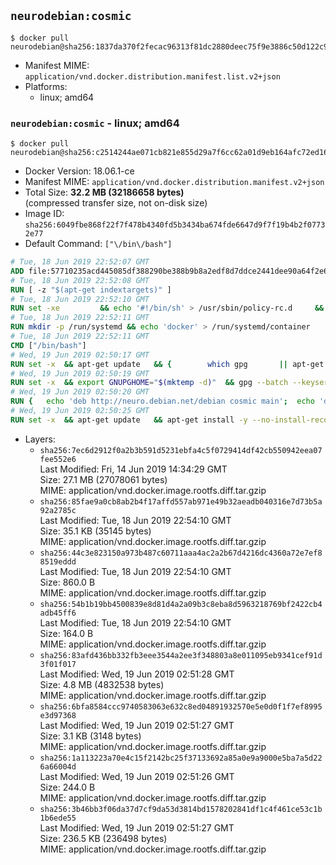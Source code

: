 ## `neurodebian:cosmic`

```console
$ docker pull neurodebian@sha256:1837da370f2fecac96313f81dc2880deec75f9e3886c50d122c98374f81d337a
```

-	Manifest MIME: `application/vnd.docker.distribution.manifest.list.v2+json`
-	Platforms:
	-	linux; amd64

### `neurodebian:cosmic` - linux; amd64

```console
$ docker pull neurodebian@sha256:c2514244ae071cb821e855d29a7f6cc62a01d9eb164afc72ed16410bcb5a1613
```

-	Docker Version: 18.06.1-ce
-	Manifest MIME: `application/vnd.docker.distribution.manifest.v2+json`
-	Total Size: **32.2 MB (32186658 bytes)**  
	(compressed transfer size, not on-disk size)
-	Image ID: `sha256:6049fbe868f22f7f478b4340fd5b3434ba674fde6647d9f7f19b4b2f07732e77`
-	Default Command: `["\/bin\/bash"]`

```dockerfile
# Tue, 18 Jun 2019 22:52:07 GMT
ADD file:57710235acd445085df388290be388b9b8a2edf8d7ddce2441dee90a64f2e606 in / 
# Tue, 18 Jun 2019 22:52:08 GMT
RUN [ -z "$(apt-get indextargets)" ]
# Tue, 18 Jun 2019 22:52:10 GMT
RUN set -xe 		&& echo '#!/bin/sh' > /usr/sbin/policy-rc.d 	&& echo 'exit 101' >> /usr/sbin/policy-rc.d 	&& chmod +x /usr/sbin/policy-rc.d 		&& dpkg-divert --local --rename --add /sbin/initctl 	&& cp -a /usr/sbin/policy-rc.d /sbin/initctl 	&& sed -i 's/^exit.*/exit 0/' /sbin/initctl 		&& echo 'force-unsafe-io' > /etc/dpkg/dpkg.cfg.d/docker-apt-speedup 		&& echo 'DPkg::Post-Invoke { "rm -f /var/cache/apt/archives/*.deb /var/cache/apt/archives/partial/*.deb /var/cache/apt/*.bin || true"; };' > /etc/apt/apt.conf.d/docker-clean 	&& echo 'APT::Update::Post-Invoke { "rm -f /var/cache/apt/archives/*.deb /var/cache/apt/archives/partial/*.deb /var/cache/apt/*.bin || true"; };' >> /etc/apt/apt.conf.d/docker-clean 	&& echo 'Dir::Cache::pkgcache ""; Dir::Cache::srcpkgcache "";' >> /etc/apt/apt.conf.d/docker-clean 		&& echo 'Acquire::Languages "none";' > /etc/apt/apt.conf.d/docker-no-languages 		&& echo 'Acquire::GzipIndexes "true"; Acquire::CompressionTypes::Order:: "gz";' > /etc/apt/apt.conf.d/docker-gzip-indexes 		&& echo 'Apt::AutoRemove::SuggestsImportant "false";' > /etc/apt/apt.conf.d/docker-autoremove-suggests
# Tue, 18 Jun 2019 22:52:11 GMT
RUN mkdir -p /run/systemd && echo 'docker' > /run/systemd/container
# Tue, 18 Jun 2019 22:52:11 GMT
CMD ["/bin/bash"]
# Wed, 19 Jun 2019 02:50:17 GMT
RUN set -x 	&& apt-get update 	&& { 		which gpg 		|| apt-get install -y --no-install-recommends gnupg 	; } 	&& { 		gpg --version | grep -q '^gpg (GnuPG) 1\.' 		|| apt-get install -y --no-install-recommends dirmngr 	; } 	&& rm -rf /var/lib/apt/lists/*
# Wed, 19 Jun 2019 02:50:19 GMT
RUN set -x 	&& export GNUPGHOME="$(mktemp -d)" 	&& gpg --batch --keyserver ha.pool.sks-keyservers.net --recv-keys DD95CC430502E37EF840ACEEA5D32F012649A5A9 	&& gpg --batch --export DD95CC430502E37EF840ACEEA5D32F012649A5A9 > /etc/apt/trusted.gpg.d/neurodebian.gpg 	&& rm -rf "$GNUPGHOME" 	&& apt-key list | grep neurodebian
# Wed, 19 Jun 2019 02:50:20 GMT
RUN { 	echo 'deb http://neuro.debian.net/debian cosmic main'; 	echo 'deb http://neuro.debian.net/debian data main'; 	echo '#deb-src http://neuro.debian.net/debian-devel cosmic main'; } > /etc/apt/sources.list.d/neurodebian.sources.list
# Wed, 19 Jun 2019 02:50:25 GMT
RUN set -x 	&& apt-get update 	&& apt-get install -y --no-install-recommends neurodebian-freeze eatmydata 	&& ln -s /usr/bin/eatmydata /usr/local/bin/apt-get 	&& rm -rf /var/lib/apt/lists/*
```

-	Layers:
	-	`sha256:7ec6d2912f0a2b3b591d5231ebfa4c5f0729414df42cb550942eea07fee552e6`  
		Last Modified: Fri, 14 Jun 2019 14:34:29 GMT  
		Size: 27.1 MB (27078061 bytes)  
		MIME: application/vnd.docker.image.rootfs.diff.tar.gzip
	-	`sha256:85fae9a0cb8ab2b4f17affd557ab971e49b32aeadb040316e7d73b5a92a2785c`  
		Last Modified: Tue, 18 Jun 2019 22:54:10 GMT  
		Size: 35.1 KB (35145 bytes)  
		MIME: application/vnd.docker.image.rootfs.diff.tar.gzip
	-	`sha256:44c3e823150a973b487c60711aaa4ac2a2b67d4216dc4360a72e7ef88519eddd`  
		Last Modified: Tue, 18 Jun 2019 22:54:10 GMT  
		Size: 860.0 B  
		MIME: application/vnd.docker.image.rootfs.diff.tar.gzip
	-	`sha256:54b1b19bb4500839e8d81d4a2a09b3c8eba8d5963218769bf2422cb4adb45ff6`  
		Last Modified: Tue, 18 Jun 2019 22:54:10 GMT  
		Size: 164.0 B  
		MIME: application/vnd.docker.image.rootfs.diff.tar.gzip
	-	`sha256:83afd436bb332fb3eee3544a2ee3f348803a8e011095eb9341cef91d3f01f017`  
		Last Modified: Wed, 19 Jun 2019 02:51:28 GMT  
		Size: 4.8 MB (4832538 bytes)  
		MIME: application/vnd.docker.image.rootfs.diff.tar.gzip
	-	`sha256:6bfa8584ccc9740583063e632c8ed04891932570e5e0d0f1f7ef8995e3d97368`  
		Last Modified: Wed, 19 Jun 2019 02:51:27 GMT  
		Size: 3.1 KB (3148 bytes)  
		MIME: application/vnd.docker.image.rootfs.diff.tar.gzip
	-	`sha256:1a113223a70e4c15f2142bc25f37133692a85a0e9a9000e5ba7a5d226a66004d`  
		Last Modified: Wed, 19 Jun 2019 02:51:26 GMT  
		Size: 244.0 B  
		MIME: application/vnd.docker.image.rootfs.diff.tar.gzip
	-	`sha256:3b46bb3f06da37d7cf9da53d3814bd1578202841df1c4f461ce53c1b1b6ede55`  
		Last Modified: Wed, 19 Jun 2019 02:51:27 GMT  
		Size: 236.5 KB (236498 bytes)  
		MIME: application/vnd.docker.image.rootfs.diff.tar.gzip
